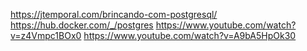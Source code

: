 https://jtemporal.com/brincando-com-postgresql/
https://hub.docker.com/_/postgres
https://www.youtube.com/watch?v=z4Vmpc1BOx0
https://www.youtube.com/watch?v=A9bA5HpOk30